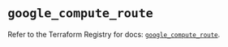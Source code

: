# `google_compute_route`

Refer to the Terraform Registry for docs: [`google_compute_route`](https://registry.terraform.io/providers/hashicorp/google/6.32.0/docs/resources/compute_route).
